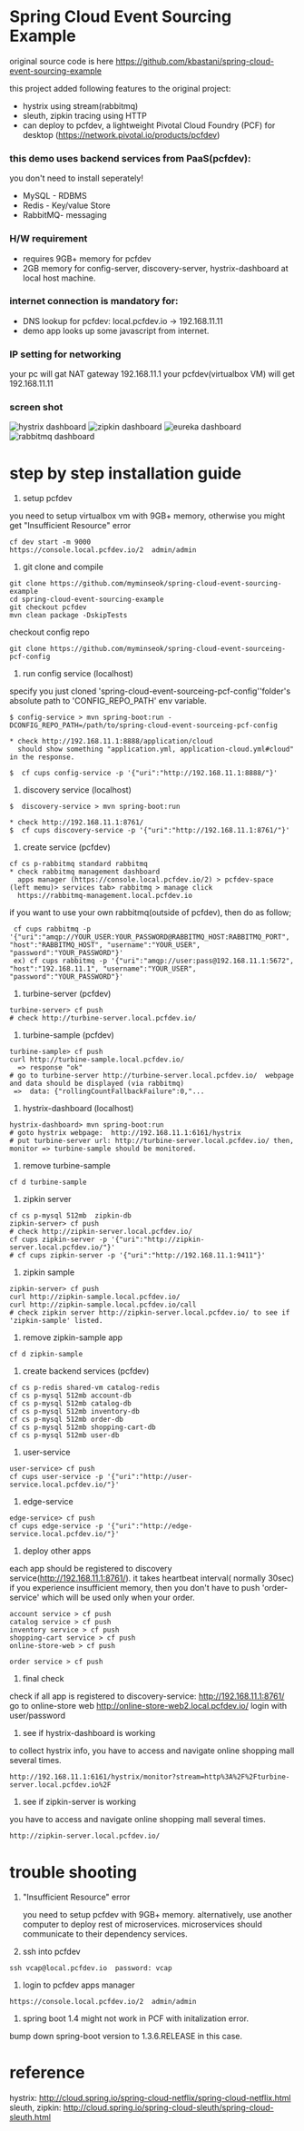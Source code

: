 # Spring Cloud Event Sourcing Example
original source code is here https://github.com/kbastani/spring-cloud-event-sourcing-example

this project added following features to the original project:
* hystrix using stream(rabbitmq)
* sleuth, zipkin tracing using HTTP 
* can deploy to pcfdev, a lightweight Pivotal Cloud Foundry (PCF) for desktop (https://network.pivotal.io/products/pcfdev)

### this demo uses backend services from PaaS(pcfdev): 
you don't need to install seperately!
* MySQL - RDBMS
* Redis - Key/value Store
* RabbitMQ- messaging

### H/W requirement
* requires 9GB+ memory for pcfdev
* 2GB memory for config-server, discovery-server, hystrix-dashboard at local host machine.

### internet connection is mandatory for:
* DNS lookup for pcfdev: local.pcfdev.io -> 192.168.11.11
* demo app looks up some javascript from internet.

### IP setting for networking
your pc will gat NAT gateway 192.168.11.1
your pcfdev(virtualbox VM) will get 192.168.11.11

### screen shot
![hystrix dashboard](hystrix.png)
![zipkin dashboard](zipkin.png)
![eureka dashboard](eureka.png)
![rabbitmq dashboard](rabbitmq.png)


# step by step installation guide

1. setup pcfdev

  you need to setup virtualbox vm with 9GB+ memory, otherwise you might get "Insufficient Resource" error
  ```
  cf dev start -m 9000
  https://console.local.pcfdev.io/2  admin/admin
  ```
1. git clone and compile
  
  ```
  git clone https://github.com/myminseok/spring-cloud-event-sourcing-example
  cd spring-cloud-event-sourcing-example
  git checkout pcfdev
  mvn clean package -DskipTests
  
  ```
  
  checkout config repo
  ```
  git clone https://github.com/myminseok/spring-cloud-event-sourceing-pcf-config
  
  ```
  
1. run config service (localhost)
  
  specify you just cloned 'spring-cloud-event-sourceing-pcf-config''folder's absolute path to 'CONFIG_REPO_PATH' env variable.
  ```
  $ config-service > mvn spring-boot:run -DCONFIG_REPO_PATH=/path/to/spring-cloud-event-sourceing-pcf-config

  * check http://192.168.11.1:8888/application/cloud
    should show something "application.yml, application-cloud.yml#cloud" in the response.
  
  $  cf cups config-service -p '{"uri":"http://192.168.11.1:8888/"}'
  ```
1. discovery service (localhost)

  ```
  $  discovery-service > mvn spring-boot:run

  * check http://192.168.11.1:8761/
  $  cf cups discovery-service -p '{"uri":"http://192.168.11.1:8761/"}'
  ```
1. create service (pcfdev)

  ```
  cf cs p-rabbitmq standard rabbitmq
  * check rabbitmq management dashboard
    apps manager (https://console.local.pcfdev.io/2) > pcfdev-space (left memu)> services tab> rabbitmq > manage click
    https://rabbitmq-management.local.pcfdev.io
  ```
  
  if you want to use your own rabbitmq(outside of pcfdev), then do as follow;
  
  ```
   cf cups rabbitmq -p '{"uri":"amqp://YOUR_USER:YOUR_PASSWORD@RABBITMQ_HOST:RABBITMQ_PORT", "host":"RABBITMQ_HOST", "username":"YOUR_USER", "password":"YOUR_PASSWORD"}' 
   ex) cf cups rabbitmq -p '{"uri":"amqp://user:pass@192.168.11.1:5672", "host":"192.168.11.1", "username":"YOUR_USER", "password":"YOUR_PASSWORD"}' 
  ```
  
1. turbine-server (pcfdev)
 
  ``` 
  turbine-server> cf push
  # check http://turbine-server.local.pcfdev.io/
  ```
1. turbine-sample (pcfdev)
 
  ```
  turbine-sample> cf push
  curl http://turbine-sample.local.pcfdev.io/
    => response "ok"
  # go to turbine-server http://turbine-server.local.pcfdev.io/  webpage and data should be displayed (via rabbitmq)
   =>  data: {"rollingCountFallbackFailure":0,"...
  ```
1. hystrix-dashboard (localhost)
 
  ```
  hystrix-dashboard> mvn spring-boot:run
  # goto hystrix webpage:  http://192.168.11.1:6161/hystrix
  # put turbine-server url: http://turbine-server.local.pcfdev.io/ then, monitor => turbine-sample should be monitored.
  ```
1. remove turbine-sample
 
  ```
  cf d turbine-sample
  ```
1. zipkin server
 
  ```
  cf cs p-mysql 512mb  zipkin-db
  zipkin-server> cf push
  # check http://zipkin-server.local.pcfdev.io/
  cf cups zipkin-server -p '{"uri":"http://zipkin-server.local.pcfdev.io/"}'
  # cf cups zipkin-server -p '{"uri":"http://192.168.11.1:9411"}'
  ```
1. zipkin sample
 
  ```
  zipkin-server> cf push
  curl http://zipkin-sample.local.pcfdev.io/
  curl http://zipkin-sample.local.pcfdev.io/call
  # check zipkin server http://zipkin-server.local.pcfdev.io/ to see if 'zipkin-sample' listed.
  ```
1. remove zipkin-sample app
  
  ```
  cf d zipkin-sample
  ```
1. create backend services (pcfdev)
  
  ```
  cf cs p-redis shared-vm catalog-redis
  cf cs p-mysql 512mb account-db
  cf cs p-mysql 512mb catalog-db
  cf cs p-mysql 512mb inventory-db
  cf cs p-mysql 512mb order-db
  cf cs p-mysql 512mb shopping-cart-db
  cf cs p-mysql 512mb user-db
  ```
1. user-service
  
  ```
  user-service> cf push
  cf cups user-service -p '{"uri":"http://user-service.local.pcfdev.io/"}'
  ```
1. edge-service
  
  ```
  edge-service> cf push
  cf cups edge-service -p '{"uri":"http://edge-service.local.pcfdev.io/"}'
  ```
1. deploy other apps
  
  each app should be registered to discovery service(http://192.168.11.1:8761/). it takes heartbeat interval( normally 30sec)
  if you experience insufficient memory, then you don't have to push 'order-service' which will be used only when your order.
  
  ```
  account service > cf push
  catalog service > cf push
  inventory service > cf push
  shopping-cart service > cf push
  online-store-web > cf push
  
  order service > cf push
  
  ```
 
1. final check
  
  check if all app is registered to discovery-service: http://192.168.11.1:8761/
  go to online-store web http://online-store-web2.local.pcfdev.io/
  login with user/password
1. see if hystrix-dashboard is working

  to collect hystrix info, you have to access and navigate online shopping mall several times.
 
  ```
  http://192.168.11.1:6161/hystrix/monitor?stream=http%3A%2F%2Fturbine-server.local.pcfdev.io%2F
  ```
1. see if zipkin-server is working

  you have to access and navigate online shopping mall several times.
  
  ```
  http://zipkin-server.local.pcfdev.io/
  ```


# trouble shooting

1. "Insufficient Resource" error

    you need to setup pcfdev with 9GB+ memory.
    alternatively, use another computer to deploy rest of microservices. 
    microservices should communicate to their dependency services.

1. ssh into pcfdev
  
  ```
ssh vcap@local.pcfdev.io  password: vcap
  ```
1. login to pcfdev apps manager
 
  ```
  https://console.local.pcfdev.io/2  admin/admin
  ```
1. spring boot 1.4 might not work in PCF with initalization error.

  bump down spring-boot version to 1.3.6.RELEASE in this case.
  
 # reference
  hystrix: http://cloud.spring.io/spring-cloud-netflix/spring-cloud-netflix.html
  sleuth, zipkin: http://cloud.spring.io/spring-cloud-sleuth/spring-cloud-sleuth.html
 
